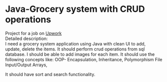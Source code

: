 # Java-Grocery system with CRUD operations

Project for a job on [Upwork](https://www.upwork.com/nx/search/jobs/details/~01247776181a02c16e?nbs=1&q=java%20developer%20grocery%20crud&pageTitle=Job%20Details&_navType=slider&_modalInfo=%5B%7B%22navType%22%3A%22slider%22,%22title%22%3A%22Job%20Details%22,%22modalId%22%3A%221703143613305%22%7D%5D)
<br/>
Detailed description:
<br/>
I need a grocery system application using Java with clean UI to add, update, delete the items. It should perform crud operations from sql database. I should be able to add images for each item.
It should use the following concepts like:
OOP- Encapsulation, Inheritance, Polymorphism
File Input/Output
Arrays,

It should have sort and search functionality.